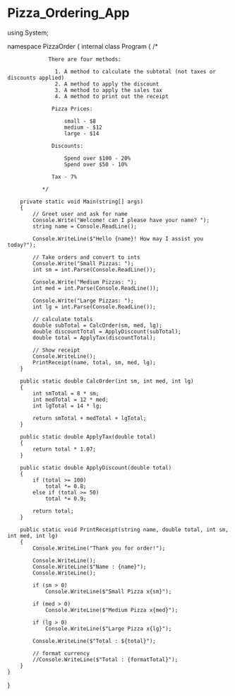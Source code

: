 # Pizza_Ordering_App

using System;

namespace PizzaOrder
{
    internal class Program
    {
        /*              


                 There are four methods:

                   1. A method to calculate the subtotal (not taxes or discounts applied)
                   2. A method to apply the discount
                   3. A method to apply the sales tax
                   4. A method to print out the receipt

                  Pizza Prices:

                      small - $8
                      medium - $12
                      large - $14

                  Discounts:

                      Spend over $100 - 20%
                      Spend over $50 - 10%

                  Tax - 7%                  

               */

        private static void Main(string[] args)
        {
            // Greet user and ask for name
            Console.Write("Welcome! can I please have your name? ");
            string name = Console.ReadLine();

            Console.WriteLine($"Hello {name}! How may I assist you today?");

            // Take orders and convert to ints
            Console.Write("Small Pizzas: ");
            int sm = int.Parse(Console.ReadLine());

            Console.Write("Medium Pizzas: ");
            int med = int.Parse(Console.ReadLine());

            Console.Write("Large Pizzas: ");
            int lg = int.Parse(Console.ReadLine());

            // calculate totals
            double subTotal = CalcOrder(sm, med, lg);
            double discountTotal = ApplyDiscount(subTotal);
            double total = ApplyTax(discountTotal);

            // Show receipt
            Console.WriteLine();
            PrintReceipt(name, total, sm, med, lg);
        }

        public static double CalcOrder(int sm, int med, int lg)
        {
            int smTotal = 8 * sm;
            int medTotal = 12 * med;
            int lgTotal = 14 * lg;

            return smTotal + medTotal + lgTotal;
        }

        public static double ApplyTax(double total)
        {
            return total * 1.07;
        }

        public static double ApplyDiscount(double total)
        {
            if (total >= 100)
                total *= 0.8;
            else if (total >= 50)
                total *= 0.9;

            return total;
        }

        public static void PrintReceipt(string name, double total, int sm, int med, int lg)
        {
            Console.WriteLine("Thank you for order!");

            Console.WriteLine();
            Console.WriteLine($"Name : {name}");
            Console.WriteLine();

            if (sm > 0)
                Console.WriteLine($"Small Pizza x{sm}");

            if (med > 0)
                Console.WriteLine($"Medium Pizza x{med}");

            if (lg > 0)
                Console.WriteLine($"Large Pizza x{lg}");

            Console.WriteLine($"Total : ${total}");

            // format currency
            //Console.WriteLine($"Total : {formatTotal}");
        }
    }
}
